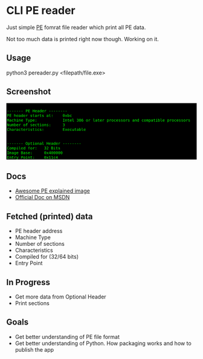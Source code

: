 CLI PE reader
=============

Just simple [PE](https://ru.wikipedia.org/wiki/Portable_Executable) fomrat file reader which print all PE data.

Not too much data is printed right now though. Working on it.

Usage
------

python3 pereader.py <filepath/file.exe>

Screenshot
----------
![screen](./screen.png)

Docs
----

* [Awesome PE explained image](https://i.imgur.com/tnUca.jpg)
* [Official Doc on MSDN](https://msdn.microsoft.com/ru-ru/library/windows/desktop/ms680547(v=vs.85).aspx)

Fetched (printed) data
-----------

* PE header address
* Machine Type
* Number of sections
* Characteristics
* Compiled for (32/64 bits)
* Entry Point

In Progress
-----------

* Get more data from Optional Header
* Print sections

Goals
-----

* Get better understanding of PE file format
* Get better understanding of Python. How packaging works and how to publish the app
